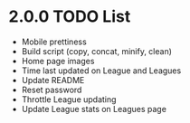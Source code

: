 # 2.0.0 TODO List
- Mobile prettiness
- Build script (copy, concat, minify, clean)
- Home page images
- Time last updated on League and Leagues
- Update README
- Reset password
- Throttle League updating
- Update League stats on Leagues page
